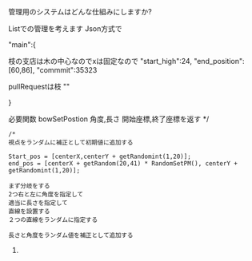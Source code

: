 管理用のシステムはどんな仕組みにしますか?

Listでの管理を考えます
Json方式で

"main":{

枝の支店は木の中心なのでxは固定なので
"start_high":24,
"end_position":[60,86],
"commmit":35323

pullRequestは枝
""


}


必要関数
    bowSetPostion
        角度,長さ
        開始座標,終了座標を返す
    */

    /*
    視点をランダムに補正として初期値に追加する
    
    Start_pos = [centerX,centerY + getRandomint(1,20)];
    end_pos = [centerX + getRandom(20,41) * RandomSetPM(), centerY + getRandomint(1,20)];

    まず分岐をする
    2つ右と左に角度を指定して
    適当に長さを指定して
    直線を設置する
    ２つの直線をランダムに指定する
    
    長さと角度をランダム値を補正として追加する

1. 